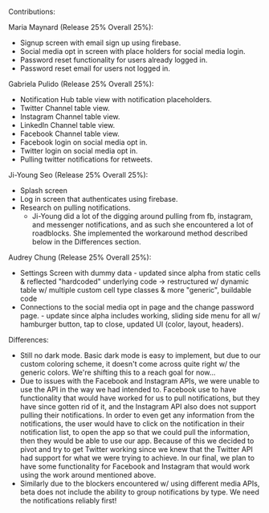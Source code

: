 Contributions:
 
Maria Maynard (Release 25% Overall 25%):
- Signup screen with email sign up using firebase.
- Social media opt in screen with place holders for social media login.
- Password reset functionality for users already logged in.
- Password reset email for users not logged in.
 
Gabriela Pulido (Release 25% Overall 25%):
- Notification Hub table view with notification placeholders.
- Twitter Channel table view.
- Instagram Channel table view.
- LinkedIn Channel table view.
- Facebook Channel table view.
- Facebook login on social media opt in.
- Twitter login on social media opt in.
- Pulling twitter notifications for retweets.
 
Ji-Young Seo (Release 25% Overall 25%):
- Splash screen
- Log in screen that authenticates using firebase.
- Research on pulling notifications.
	- Ji-Young did a lot of the digging around pulling from fb, instagram, and messenger notifications, and as such she encountered a lot of roadblocks. She implemented the workaround method described below in the Differences section.
 
Audrey Chung  (Release 25% Overall 25%):
- Settings Screen with dummy data
        - updated since alpha from static cells & reflected "hardcoded" underlying code -> restructured w/ dynamic table w/ multiple custom cell type classes & more "generic", buildable code
- Connections to the social media opt in page and the change password page.
        - update since alpha includes working, sliding side menu for all w/ hamburger button, tap to close, updated UI (color, layout, headers).
 
 
Differences:
- Still no dark mode. Basic dark mode is easy to implement, but due to our custom coloring scheme, it doesn't come across quite right w/ the generic colors. We're shifting this to a reach goal for now...
- Due to issues with the Facebook and Instagram APIs, we were unable to use the API in the way we had intended to. Facebook use to have functionality that would have worked for us to pull notifications, but they have since gotten rid of it, and the Instagram API also does not support pulling their notifications. In order to even get any information from the notifications, the user would have to click on the notification in their notification list, to open the app so that we could pull the information, then they would be able to use our app. Because of this we decided to pivot and try to get Twitter working since we knew that the Twitter API had support for what we were trying to achieve. In our final, we plan to have some functionality for Facebook and Instagram that would work using the work around mentioned above.
- Similarly due to the blockers encountered w/ using different media APIs, beta does not include the ability to group notifications by type. We need the notifications reliably first!
